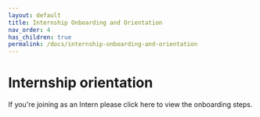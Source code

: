 ```yaml
---
layout: default
title: Internship Onboarding and Orientation 
nav_order: 4
has_children: true
permalink: /docs/internship-onboarding-and-orientation
---
```



# Internship orientation 

If you're joining as an Intern please click here to view the onboarding steps.

